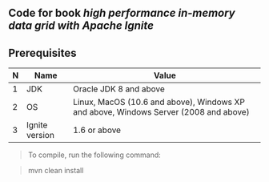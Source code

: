 ## Code for book *high performance in-memory data grid with Apache Ignite*

## Prerequisites
| N | Name    | Value                                                                                |
|---|---------|--------------------------------------------------------------------------------------|
| 1 | JDK     | Oracle JDK 8 and above                                                               |
| 2 | OS      | Linux, MacOS (10.6 and above), Windows XP and above, Windows Server (2008 and above) |
|3  | Ignite version| 1.6 or above |

> To compile, run the following command:

> mvn clean install
